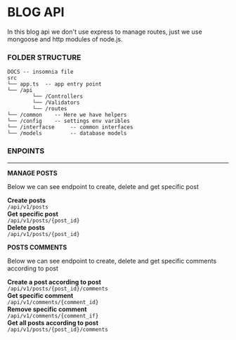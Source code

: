 # BLOG API

In this blog api we don't use express to manage routes, just we use mongoose and http modules of node.js.

### FOLDER STRUCTURE

```
DOCS -- insomnia file
src
└── app.ts  -- app entry point
└── /api
        └── /Controllers
        └── /Validators
        └── /routes
└── /common    -- Here we have helpers
└── /config    -- settings env varibles
└── /interfacse     -- common interfaces
└── /models         -- database models 
```

### ENPOINTS
<hr>

**MANAGE POSTS**<br>
<p>Below we can see endpoint to create, delete and get specific post</p>

**Create posts**<br>
`/api/v1/posts`<br>
**Get specific post**<br>
`/api/v1/posts/{post_id}`<br>
**Delete posts**<br>
 `/api/v1/posts/{post_id}`<br>

**POSTS COMMENTS**<br>
<p>Below we can see endpoint to create, delete and get specific comments according to post</p>

**Create a post according to post**<br>
`/api/v1/posts/{post_id}/comments`<br>
**Get specific comment**<br>
`/api/v1/comments/{comment_id}`<br>
**Remove specific comment**<br>
`/api/v1/comments/{comment_if}`<br>
**Get all posts according to post**<br>
`/api/v1/posts/{post_id}/comments`<br>
